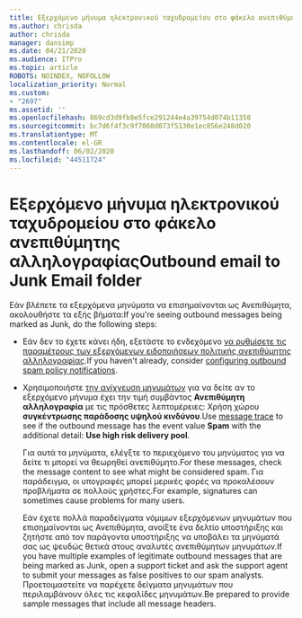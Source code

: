 ```yaml
---
title: Εξερχόμενο μήνυμα ηλεκτρονικού ταχυδρομείου στο φάκελο ανεπιθύμητης αλληλογραφίας
ms.author: chrisda
author: chrisda
manager: dansimp
ms.date: 04/21/2020
ms.audience: ITPro
ms.topic: article
ROBOTS: NOINDEX, NOFOLLOW
localization_priority: Normal
ms.custom:
- "2697"
ms.assetid: ''
ms.openlocfilehash: 869cd3d9fb8e5fce291244e4a39754d074b11358
ms.sourcegitcommit: bc7d6f4f3c9f7060d073f5130e1ec856e248d020
ms.translationtype: MT
ms.contentlocale: el-GR
ms.lasthandoff: 06/02/2020
ms.locfileid: "44511724"
---
```

# <a name="outbound-email-to-junk-email-folder"></a><span data-ttu-id="4a084-102">Εξερχόμενο μήνυμα ηλεκτρονικού ταχυδρομείου στο φάκελο ανεπιθύμητης αλληλογραφίας</span><span class="sxs-lookup"><span data-stu-id="4a084-102">Outbound email to Junk Email folder</span></span>

<span data-ttu-id="4a084-103">Εάν βλέπετε τα εξερχόμενα μηνύματα να επισημαίνονται ως Ανεπιθύμητα, ακολουθήστε τα εξής βήματα:</span><span class="sxs-lookup"><span data-stu-id="4a084-103">If you're seeing outbound messages being marked as Junk, do the following steps:</span></span>

- <span data-ttu-id="4a084-104">Εάν δεν το έχετε κάνει ήδη, εξετάστε το ενδεχόμενο [να ρυθμίσετε τις παραμέτρους των εξερχόμενων ειδοποιήσεων πολιτικής ανεπιθύμητης αλληλογραφίας](https://docs.microsoft.com/microsoft-365/security/office-365-security/configure-the-outbound-spam-policy).</span><span class="sxs-lookup"><span data-stu-id="4a084-104">If you haven't already, consider [configuring outbound spam policy notifications](https://docs.microsoft.com/microsoft-365/security/office-365-security/configure-the-outbound-spam-policy).</span></span>

- <span data-ttu-id="4a084-105">Χρησιμοποιήστε [την ανίχνευση μηνυμάτων](https://docs.microsoft.com/microsoft-365/security/office-365-security/message-trace-scc) για να δείτε αν το εξερχόμενο μήνυμα έχει την τιμή συμβάντος **Ανεπιθύμητη αλληλογραφία** με τις πρόσθετες λεπτομέρειες: Χρήση χώρου **συγκέντρωσης παράδοσης υψηλού κινδύνου**.</span><span class="sxs-lookup"><span data-stu-id="4a084-105">Use [message trace](https://docs.microsoft.com/microsoft-365/security/office-365-security/message-trace-scc) to see if the outbound message has the event value **Spam** with the additional detail: **Use high risk delivery pool**.</span></span>

  <span data-ttu-id="4a084-106">Για αυτά τα μηνύματα, ελέγξτε το περιεχόμενο του μηνύματος για να δείτε τι μπορεί να θεωρηθεί ανεπιθύμητο.</span><span class="sxs-lookup"><span data-stu-id="4a084-106">For these messages, check the message content to see what might be considered spam.</span></span> <span data-ttu-id="4a084-107">Για παράδειγμα, οι υπογραφές μπορεί μερικές φορές να προκαλέσουν προβλήματα σε πολλούς χρήστες.</span><span class="sxs-lookup"><span data-stu-id="4a084-107">For example, signatures can sometimes cause problems for many users.</span></span>

  <span data-ttu-id="4a084-108">Εάν έχετε πολλά παραδείγματα νόμιμων εξερχόμενων μηνυμάτων που επισημαίνονται ως Ανεπιθύμητα, ανοίξτε ένα δελτίο υποστήριξης και ζητήστε από τον παράγοντα υποστήριξης να υποβάλει τα μηνύματά σας ως ψευδώς θετικά στους αναλυτές ανεπιθύμητων μηνυμάτων.</span><span class="sxs-lookup"><span data-stu-id="4a084-108">If you have multiple examples of legitimate outbound messages that are being marked as Junk, open a support ticket and ask the support agent to submit your messages as false positives to our spam analysts.</span></span> <span data-ttu-id="4a084-109">Προετοιμαστείτε να παρέχετε δείγματα μηνυμάτων που περιλαμβάνουν όλες τις κεφαλίδες μηνυμάτων.</span><span class="sxs-lookup"><span data-stu-id="4a084-109">Be prepared to provide sample messages that include all message headers.</span></span>
